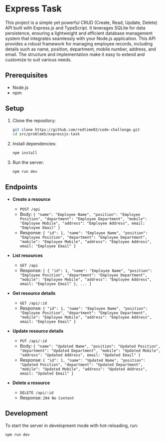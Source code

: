 # Express Task

This project is a simple yet powerful CRUD (Create, Read, Update, Delete) API built with Express.js and TypeScript. It leverages SQLite for data persistence, ensuring a lightweight and efficient database management system that integrates seamlessly with your Node.js application. This API provides a robust framework for managing employee records, including details such as name, position, department, mobile number, address, and email. The structure and implementation make it easy to extend and customize to suit various needs.

## Prerequisites

- Node.js
- npm

## Setup

1. Clone the repository:

   ```sh
   git clone https://github.com/redtime02/code-challenge.git
   cd src/problem5/expressjs-task
   ```

2. Install dependencies:

   ```sh
   npm install
   ```

3. Run the server:
   ```sh
   npm run dev
   ```

## Endpoints

- **Create a resource**

  - `POST /api`
  - Body: `{ "name": "Employee Name", "position": "Employee Position", "department": "Employee Department", "mobile": "Employee Mobile", "address": "Employee Address", email: "Employee Email" }`
  - Response: `{ "id": 1, "name": "Employee Name", "position": "Employee Position", "department": "Employee Department", "mobile": "Employee Mobile", "address": "Employee Address", email: "Employee Email" }`

- **List resources**

  - `GET /api`
  - Response: `[ { "id": 1, "name": "Employee Name", "position": "Employee Position", "department": "Employee Department", "mobile": "Employee Mobile", "address": "Employee Address", email: "Employee Email" }, ... ]`

- **Get resource details**

  - `GET /api/:id`
  - Response: `{ "id": 1, "name": "Employee Name", "position": "Employee Position", "department": "Employee Department", "mobile": "Employee Mobile", "address": "Employee Address", email: "Employee Email" }`

- **Update resource details**

  - `PUT /api/:id`
  - Body: `{ "name": "Updated Name", "position": "Updated Position", "department": "Updated Department", "mobile": "Updated Mobile", "address": "Updated Address", email: "Updated Email" }`
  - Response: `{ "id": 1, "name": "Updated Name", "position": "Updated Position", "department": "Updated Department", "mobile": "Updated Mobile", "address": "Updated Address", email: "Updated Email" }`

- **Delete a resource**
  - `DELETE /api/:id`
  - Response: `204 No Content`

## Development

To start the server in development mode with hot-reloading, run:

```sh
npm run dev
```
